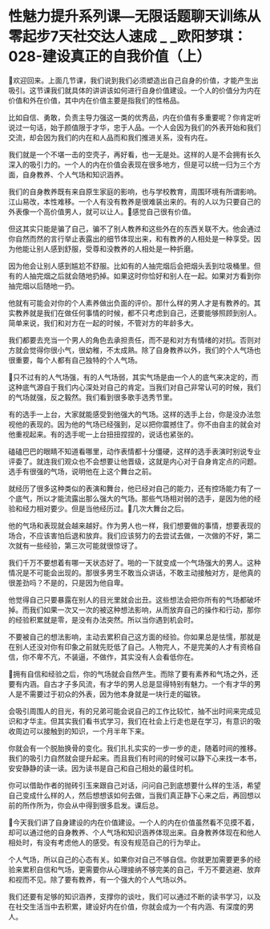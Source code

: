 # 性魅力提升系列课—无限话题聊天训练从零起步7天社交达人速成 _ _欧阳梦琪：028-建设真正的自我价值（上）

🎼欢迎回来。上面几节课，我们说到我们必须塑造出自己自身的价值，才能产生出吸引。这节课我们就具体的讲讲该如何进行自身价值建设。一个人的价值分为内在价值和外在价值，其中内在价值主要是指我们的性格品。

比如自信、勇敢，负责主导力强这一类的优秀品，内在价值有多重要呢？你肯定听说过一句话，始于颜值限于才华，忠于人品。一个人会因为我们的外表开始和我们交流，却会因为我们的内在和人品而和我们推进关系，没有内在。

我们就是一个不堪一击的空壳子，再好看，也一无是处。这样的人是不会拥有长久深入的吸引力的。一个人的内在价值会表现在很多地方，但是可以统一归为三个方面，自身教养、个人气场和知识涵养。

我们的自身教养既有来自原生家庭的影响，也与学校教育，周围环境有所谓影响。江山易改，本性难移。一个人有没有教养是很难装出来的。有的人以为只要自己的外表像一个高价值男人，就可以让人。🎼感觉自己很有价值。

但这其实只能是骗了自己，骗不了别人教养和这些外在的东西关联不大。他会通过你自然而然的言行举止表露出的细节体现出来，和有教养的人相处是一种享受。因为他能让别人感到舒服，受尊和没教养的人相处是一种折磨。

因为他会让别人感到尴尬不舒服。比如有的人抽完烟后会把烟头丢到垃圾桶里。但有的人抽完烟之后就会随地扔掉。如果这时你恰好和别人在一起。如果对方看到你抽完烟以后随地一扔。

他就有可能会对你的个人素养做出负面的评价。那什么样的男人才是有教养的。其实教养就是我们在做任何事情的时候，都不只考虑到自己，还要能够照顾到别人。简单来说，我们和对方在一起的时候，不管对方的年龄多大。

我们都要去充当一个男人的角色去承担责任，而不是和对方有情绪的对抗。否则对方就会觉得你很小气，很幼稚，不太成熟。除了自身教养以外，我们的个人气场也很重要，每个人都有自己独特的个人气场。

🎼只不过有的人气场强，有的人气场弱，其实气场是由一个人的底气来决定的，而这种底气源自于我们内心深处对自己的肯定。当我们对自己非常认可的时候，我们的气场就强，反之毅然。我们看到很多歌手选秀节里。

有的选手一上台，大家就能感受到他强大的气场。这样的选手上台，你是没办法忽视他的表现的。因为他的气场已经强到，足以把你震撼住了。你不由自主的就会对他重视起来。有的选手呢一上台扭扭捏捏的，说话也紧张的。

磕磕巴巴的眼睛不知道看哪里，动作表情都十分僵硬，这样的选手表演时别说专业评委了。就连我们观众也不会想要让他晋级，这就是内心对于自身肯定点的问题。选手有很强的气场，说明他在上这个舞台之前。

就经历了很多这种类似的表演和舞台，他已经对自己的能力，还有控场能力有了一个底气，所以才能流露出那么强大的气场。那些气场相对弱的选手，是因为他的经验和经力相对要少。但是当他经历过。🎼几次大舞台之后。

他的气场和表现就会越来越好。作为男人也一样，我们想要做的事情，想要表现的场合，不应该害怕后退和放弃。我们应该努力的去尝试去做，一次做的不好，第二次就有一些经验，第三次可能就很惊讶了。

我们千万不要想着有哪一天状态好了。啪的一下就变成一个气场强大的男人。这种情况是不可能会出现的。那很多男生不敢当众讲话，不敢主动接触对方，是他真的很差劲吗？不是的，只是因为他自卑。

他觉得自己只要暴露在别人的目光里就会出丑。这些想法会把你所有的气场都破坏掉。而我们如果一次又一次的被这种想法影响，从而放弃自己的操作和行动，那你的经验积累就是零，是没有办法突然。所以当你遇到机会时。

不要被自己的想法影响，主动去累积自己这方面的经验。你如果总是怯懦，那就是在别人还没对你有印象之前就先贬低了自己。人物完人，不是完美的人才有资格自信，你不卑不亢，不装逼，不做作，其实没有人会看低你在。

🎼拥有自信和经验之后，你的气场就会自然产生。而除了要有素养和气场之外，还要有内涵。自古才子多风流，有才华的男人总是显得特别有魅力。一个有才华的男人是不需要过于初众的外表，因为他本身就是一块行走的磁铁。

会吸引周围人的目光，有的兄弟可能会说自己的工作比较忙，抽不出时间来完成见识和才华主。但其实我们看书式学习，我们在社会上行走也是在学习，有意识的吸收周边可以接触到的知识，一个月半年下来。

你就会有一个脱胎换骨的变化。我们扎扎实实的一步一步的走，随着时间的推移。我们的吸引力自然就会提升起来。而且我们有时间的时候可以静下心来找一本书，安安静静的读一读。因为读书是自己和自己相处的最佳时机。

你可以借助作者的抛砖引玉来跟自己对话，问问自己到底想要什么样的生活，希望自己变成什么样的人，然后想想该如何去做，当我们真正静下心来之后，再回想以前的所作所为，你会从中得到很多启发。课后总。

🎼今天我们讲了自身建设的内在价值建设。一个人的内在价值虽然看不见摸不着，却可以通过他的自身教养、个人气场和知识涵养体现出来。自身教养体现在和他人相处时，有没有考虑他人的感受。有没有规范自己的行为举止。

个人气场，所以自己的心态有关。如果你对自己不够自信。你就更加需要更多的经验来累积自信和气场，更需要你从心理接纳不够完美的自己，千万不要逃避、放弃和视而不见。除了要有教养，有一个强大的个人气场以外。

我们还要有足够的知识涵养，支撑你的谈吐，我们可以通过不断的读书学习，以及在社交生活当中去积累，建设好内在价值，你就会成为一个有内涵、有深度的男人。

